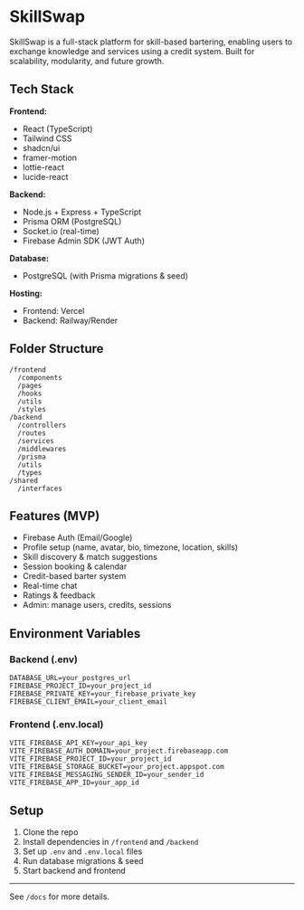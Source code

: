 # SkillSwap

SkillSwap is a full-stack platform for skill-based bartering, enabling users to exchange knowledge and services using a credit system. Built for scalability, modularity, and future growth.

## Tech Stack

**Frontend:**
- React (TypeScript)
- Tailwind CSS
- shadcn/ui
- framer-motion
- lottie-react
- lucide-react

**Backend:**
- Node.js + Express + TypeScript
- Prisma ORM (PostgreSQL)
- Socket.io (real-time)
- Firebase Admin SDK (JWT Auth)

**Database:**
- PostgreSQL (with Prisma migrations & seed)

**Hosting:**
- Frontend: Vercel
- Backend: Railway/Render

## Folder Structure

```
/frontend
  /components
  /pages
  /hooks
  /utils
  /styles
/backend
  /controllers
  /routes
  /services
  /middlewares
  /prisma
  /utils
  /types
/shared
  /interfaces
```

## Features (MVP)
- Firebase Auth (Email/Google)
- Profile setup (name, avatar, bio, timezone, location, skills)
- Skill discovery & match suggestions
- Session booking & calendar
- Credit-based barter system
- Real-time chat
- Ratings & feedback
- Admin: manage users, credits, sessions

## Environment Variables

### Backend (.env)
```
DATABASE_URL=your_postgres_url
FIREBASE_PROJECT_ID=your_project_id
FIREBASE_PRIVATE_KEY=your_firebase_private_key
FIREBASE_CLIENT_EMAIL=your_client_email
```

### Frontend (.env.local)
```
VITE_FIREBASE_API_KEY=your_api_key
VITE_FIREBASE_AUTH_DOMAIN=your_project.firebaseapp.com
VITE_FIREBASE_PROJECT_ID=your_project_id
VITE_FIREBASE_STORAGE_BUCKET=your_project.appspot.com
VITE_FIREBASE_MESSAGING_SENDER_ID=your_sender_id
VITE_FIREBASE_APP_ID=your_app_id
```

## Setup

1. Clone the repo
2. Install dependencies in `/frontend` and `/backend`
3. Set up `.env` and `.env.local` files
4. Run database migrations & seed
5. Start backend and frontend

---

See `/docs` for more details. 
<!-- R commit at 2025-06-16T13:48:26.796Z -->
<!-- R commit at 2025-06-16T13:55:29.696Z -->
<!-- R commit at 2025-06-16T14:00:18.215Z -->
<!-- R commit at 2025-06-16T19:00:18.244Z -->
<!-- R commit at 2025-06-17T00:00:18.239Z -->
<!-- R commit at 2025-06-17T17:25:08.564Z -->
<!-- R commit at 2025-06-18T10:36:32.807Z -->
<!-- R commit at 2025-06-18T10:36:37.524Z -->
<!-- R commit at 2025-06-18T14:25:23.149Z -->
<!-- R commit at 2025-06-18T15:21:50.554Z -->
<!-- R commit at 2025-06-19T21:43:23.202Z -->
<!-- R commit at 2025-06-19T21:43:25.256Z -->
<!-- R commit at 2025-06-19T21:43:27.073Z -->
<!-- R commit at 2025-06-19T21:43:47.207Z -->
<!-- R commit at 2025-06-19T21:43:49.218Z -->
<!-- R commit at 2025-06-19T21:43:51.842Z -->
<!-- R commit at 2025-06-20T07:58:47.800Z -->
<!-- R commit at 2025-06-20T09:01:39.231Z -->
<!-- R commit at 2025-06-20T12:07:35.815Z -->
<!-- R commit at 2025-06-20T14:01:39.229Z -->
<!-- R commit at 2025-06-20T19:01:39.253Z -->
<!-- R commit at 2025-06-20T21:29:51.172Z -->
<!-- R commit at 2025-06-21T00:01:39.233Z -->
<!-- R commit at 2025-06-21T19:03:01.055Z -->
<!-- R commit at 2025-06-21T19:03:03.860Z -->
<!-- R commit at 2025-06-24T11:43:38.056Z -->
<!-- R commit at 2025-06-24T11:50:35.180Z -->
<!-- R commit at 2025-06-24T11:56:08.097Z -->
<!-- R commit at 2025-06-25T11:48:43.251Z -->
<!-- R commit at 2025-06-25T11:48:45.008Z -->
<!-- R commit at 2025-06-25T11:48:46.716Z -->
<!-- R commit at 2025-06-25T11:48:48.209Z -->
<!-- R commit at 2025-06-25T11:48:50.585Z -->
<!-- R commit at 2025-06-25T17:27:32.723Z -->
<!-- R commit at 2025-06-26T15:48:39.359Z -->
<!-- R commit at 2025-06-26T15:48:41.317Z -->
<!-- R commit at 2025-06-26T15:48:43.290Z -->
<!-- R commit at 2025-06-26T15:48:45.346Z -->
<!-- R commit at 2025-06-26T15:48:47.162Z -->
<!-- R commit at 2025-06-30T15:12:28.653Z -->
<!-- R commit at 2025-06-30T15:13:22.930Z -->
<!-- R commit at 2025-06-30T15:13:25.724Z -->
<!-- R commit at 2025-06-30T16:32:59.766Z -->
<!-- R commit at 2025-06-30T16:34:17.433Z -->
<!-- R commit at 2025-07-05T21:48:00.164Z -->
<!-- R commit at 2025-07-05T21:49:43.341Z -->
<!-- R commit at 2025-07-05T21:49:45.779Z -->
<!-- R commit at 2025-07-05T21:49:47.923Z -->
<!-- R commit at 2025-07-05T21:49:49.805Z -->
<!-- R commit at 2025-07-05T21:49:51.540Z -->
<!-- R commit at 2025-07-05T21:49:53.899Z -->
<!-- R commit at 2025-07-05T21:49:56.700Z -->
<!-- R commit at 2025-07-05T21:49:59.718Z -->
<!-- R commit at 2025-07-07T09:37:44.871Z -->
<!-- R commit at 2025-07-07T09:37:47.676Z -->
<!-- R commit at 2025-07-07T09:37:49.875Z -->
<!-- R commit at 2025-07-08T10:54:04.920Z -->
<!-- R commit at 2025-07-08T10:54:08.792Z -->
<!-- R commit at 2025-07-08T10:56:55.922Z -->
<!-- R commit at 2025-07-08T10:57:14.112Z -->
<!-- R commit at 2025-07-08T11:21:59.743Z -->
<!-- R commit at 2025-07-09T23:13:36.280Z -->
<!-- R commit at 2025-07-09T23:13:55.826Z -->
<!-- R commit at 2025-07-09T23:14:40.772Z -->
<!-- R commit at 2025-07-10T00:30:56.712Z -->
<!-- R commit at 2025-07-12T00:13:29.682Z -->
<!-- R commit at 2025-07-12T00:13:33.257Z -->
<!-- R commit at 2025-07-12T12:18:37.406Z -->
<!-- R commit at 2025-07-14T12:47:50.698Z -->
<!-- R commit at 2025-07-14T12:47:53.944Z -->
<!-- R commit at 2025-07-14T16:53:41.631Z -->
<!-- R commit at 2025-07-14T19:49:08.591Z -->
<!-- R commit at 2025-07-15T06:27:14.792Z -->
<!-- R commit at 2025-07-20T08:06:53.517Z -->
<!-- R commit at 2025-07-20T08:06:56.226Z -->
<!-- R commit at 2025-07-20T08:06:58.271Z -->
<!-- R commit at 2025-07-21T14:33:31.183Z -->
<!-- R commit at 2025-07-21T14:33:36.380Z -->
<!-- R commit at 2025-07-21T14:33:39.012Z -->
<!-- R commit at 2025-07-21T14:33:41.276Z -->
<!-- R commit at 2025-07-21T14:36:50.987Z -->
<!-- R commit at 2025-07-22T20:06:47.933Z -->
<!-- R commit at 2025-07-23T18:12:03.903Z -->
<!-- R commit at 2025-07-23T18:12:09.805Z -->